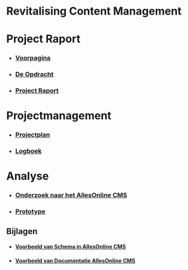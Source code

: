 # Revitalising Content Management

# Project Raport
* ### [Voorpagina](ProjectRaport/Voorpagina.md)
* ### [De Opdracht](ProjectRaport/Opdracht.md)
* ### [Project Raport](ProjectRaport/ProjectRaport.md)

# Projectmanagement
* ### [Projectplan](Projectmanagement/Projectplan.md)
* ### [Logboek](Projectmanagement/Logboek.md)

# Analyse
* ### [Onderzoek naar het AllesOnline CMS](Analyse/OnderzoekNaarHetAOCms.md)
* ### [Prototype](Analyse/Prototype.md)

## Bijlagen
* #### [Voorbeeld van Schema in AllesOnline CMS](Bijlagen/VoorbeeldAllesOnlineCmsSchema.md)
* #### [Voorbeeld van Documentatie AllesOnline CMS](Bijlagen/VoorbeeldVanDocumentatieAllesOnlineCMS.md)